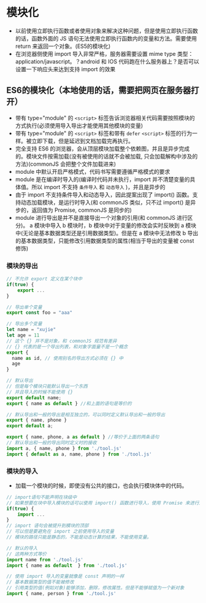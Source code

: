 # 模块化

* 以前使用立即执行函数或者使用对象来解决这种问题，但是使用立即执行函数的话，函数外面的 JS 语句无法使用立即执行函数内的变量和方法。需要使用 return 来返回一个对象。(ES5的模块化)
* 在浏览器侧使用 import 导入非常严格，服务器需要设置 mime type 类型：application/javascript。？android 和 IOS 代码跑在什么服务器上？是否可以设置一下响应头来达到支持 import 的效果

## ES6的模块化（本地使用的话，需要把网页在服务器打开）

* 带有 type="module" 的 `<script>` 标签告诉浏览器相关代码需要按照模块的方式执行(必须使用导入导出才能使用其他模块的变量)
* 带有 type="module" 的 `<script>` 标签和带有 `defer` `<script>` 标签的行为一样。被立即下载，但是延迟到文档加载完再执行。
* 完全支持 ES6 的浏览器，会从顶层模块加载整个依赖图，并且是异步完成的。模块文件按需加载(没有被使用的话就不会被加载, 只会加载解构中涉及的方法)(commonJS 会把整个文件加载进来)
* module 中默认开启严格模式，代码书写需要遵循严格模式的要求
* module 是在编译时导入的(编译时代码并未执行，import 并不清楚变量的具体值。所以 import 不支持 `条件导入` 和 `动态导入` )，并且是异步的
* 由于 import 不支持条件导入和动态导入，因此提案出现了 import() 函数。支持动态加载模块，是运行时导入(和 commonJS 类似，只不过 import() 是异步的，返回值为 Promise, commonJS 是同步的)
* module 进行导出是并不是直接导出一个对象的引用(和 commonJS 进行区分)。 a 模块中导入 b 模块时，b 模块中对于变量的修改会实时反映到 a 模块中(无论是基本数据类型还是引用数据类型)。但是在 a 模块中无法修改 b 导出的基本数据类型，只能修改引用数据类型的属性(相当于导出的变量被 const 修饰)

### 模块的导出

```js
// 不允许 export 定义在某个块中
if(true) {
    export ...
}

// 导出单个变量
export const foo = "aaa"

// 导出多个变量
let name = "xujie"
let age = 11
// 这个 {} 并不是对象，和 commonJS 规范有差异
// {} 代表的是一个导出列表，和对象字面量不是一个概念
export {
  name as id, // 使用别名的导出方式必须在 {} 中
  age
}

// 默认导出
// 但是每个模块只能默认导出一个东西
// 并且导入的时候不能使用 {}
export default name;
export { name as default } //和上面的语句是等价的

// 默认导出和一般的导出是相互独立的，可以同时定义默认导出和一般的导出
export { name, phone }
export default a;

export { name, phone, a as default } //等价于上面的两条语句
// 默认导出和一般的导出同时定义时的接收
import a, { name, phone } from './tool.js'
import { default as a, name, phone } from './tool.js'
```

### 模块的导入

* 加载一个模块的时候，即使没有公共的接口，也会执行模块体中的代码。

```js
// import语句不能声明在块级中
// 如果想要在块中导入模块的话可以使用 import() 函数进行导入，使用 Promise 来进行后续处理
if(true) {
    import ...
}
// import 语句会被提升到模块的顶部
// 可以但是要避免在 import 之前使用导入的变量
// 模块的路径只能是静态的，不能是动态计算的结果，不能使用变量。

// 默认的导入
// 这两种方式等价
import name from './tool.js'
import { name as default  } from './tool.js'

// 使用 import 导入的变量就像是 const 声明的一样
// 基本数据类型的值不能被修改
// 引用类型的值(例如对象)能够添加，删除，修改属性。但是不能够赋值为一个新对象
import { name, person } from './tool.js'
```
